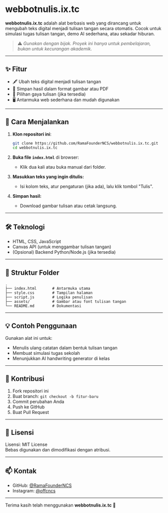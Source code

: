 # webbotnulis.ix.tc

**webbotnulis.ix.tc** adalah alat berbasis web yang dirancang untuk mengubah teks digital menjadi tulisan tangan secara otomatis. Cocok untuk simulasi tugas tulisan tangan, demo AI sederhana, atau sekadar hiburan.

> ⚠️ *Gunakan dengan bijak. Proyek ini hanya untuk pembelajaran, bukan untuk kecurangan akademik.*

---

## ✨ Fitur

- 🖋️ Ubah teks digital menjadi tulisan tangan
- 📄 Simpan hasil dalam format gambar atau PDF
- 🎨 Pilihan gaya tulisan (jika tersedia)
- 🖥️ Antarmuka web sederhana dan mudah digunakan

---

## 🚀 Cara Menjalankan

1. **Klon repositori ini**:
   ```bash
   git clone https://github.com/RamaFounderNCS/webbotnulis.ix.tc.git
   cd webbotnulis.ix.tc
   ```

2. **Buka file `index.html`** di browser:
   - Klik dua kali atau buka manual dari folder.

3. **Masukkan teks yang ingin ditulis:**
   - Isi kolom teks, atur pengaturan (jika ada), lalu klik tombol "Tulis".

4. **Simpan hasil:**
   - Download gambar tulisan atau cetak langsung.

---

## 🛠 Teknologi

- HTML, CSS, JavaScript
- Canvas API (untuk menggambar tulisan tangan)
- (Opsional) Backend Python/Node.js (jika tersedia)

---

## 📂 Struktur Folder

```
.
├── index.html       # Antarmuka utama
├── style.css        # Tampilan halaman
├── script.js        # Logika penulisan
├── assets/          # Gambar atau font tulisan tangan
└── README.md        # Dokumentasi
```

---

## 💡 Contoh Penggunaan

Gunakan alat ini untuk:

- Menulis ulang catatan dalam bentuk tulisan tangan
- Membuat simulasi tugas sekolah
- Menunjukkan AI handwriting generator di kelas

---

## 👥 Kontribusi

1. Fork repositori ini
2. Buat branch: `git checkout -b fitur-baru`
3. Commit perubahan Anda
4. Push ke GitHub
5. Buat Pull Request

---

## 📜 Lisensi

Lisensi: MIT License  
Bebas digunakan dan dimodifikasi dengan atribusi.

---

## 📫 Kontak

- GitHub: [@RamaFounderNCS](https://github.com/RamaFounderNCS)
- Instagram: [@offcncs](https://www.instagram.com/offcncs)

---

Terima kasih telah menggunakan **webbotnulis.ix.tc** 📝
